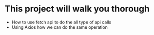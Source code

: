 # This project will walk you thorough
 - How to use fetch api to do the all type of api calls
 - Using Axios how we can do the same operation